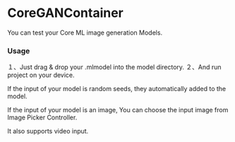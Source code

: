 # CoreGANContainer

You can test your Core ML image generation Models.

### Usage

１、Just drag & drop your .mlmodel into the model directory.
２、And run project on your device.

If the input of your model is random seeds, they automatically added to the model. 

If the input of your model is an image, You can choose the input image from Image Picker Controller.

It also supports video input.
